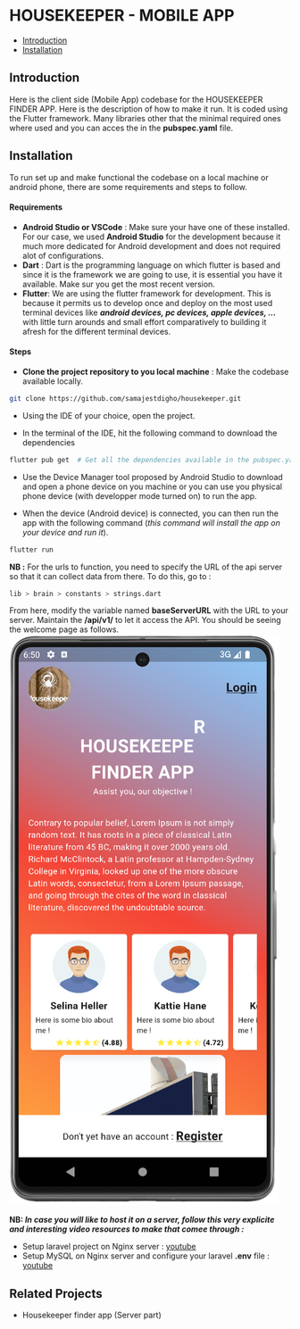 # HOUSEKEEPER - MOBILE APP

- [Introduction](#-introduction)
- [Installation](#-installation)


## Introduction
Here is the client side (Mobile App) codebase for the HOUSEKEEPER FINDER APP. Here is the description of how to make it run.
It is coded using the Flutter framework. Many libraries other that the minimal required ones where used and you can acces
the in the **pubspec.yaml** file.

## Installation
To run set up and make functional the codebase on a local machine or android phone, there are some requirements and steps to follow.

#### Requirements
- **Android Studio or VSCode** : Make sure your have one of these installed. For our case, we used **Android Studio** for the development
because it much more dedicated for Android development and does not required alot of configurations.
- **Dart** : Dart is the programming language on which flutter is based and since it is the framework we are going to use, it is essential 
you have it available. Make sur you get the most recent version.
- **Flutter**: We are using the flutter framework for development. This is because it permits us to develop once and deploy on the most used
terminal devices like **_android devices, pc devices, apple devices, ..._** with little turn arounds and small effort comparatively to building
it afresh for the different terminal devices.


#### Steps
- **Clone the project repository to you local machine** : Make the codebase available locally.
~~~bash
git clone https://github.com/samajestdigho/housekeeper.git
~~~

- Using the IDE of your choice, open the project.

- In the terminal of the IDE, hit the following command to download the dependencies
~~~bash
flutter pub get  # Get all the dependencies available in the pubspec.yaml file
~~~

- Use the Device Manager tool proposed by Android Studio to download and open a phone device on you machine or 
you can use you physical phone device (with developper mode turned on) to run the app.

- When the device (Android device) is connected, you can then run the app with the following command (_this command will install
the app on your device and run it_).
~~~bash
flutter run
~~~ 
**NB :** For the urls to function, you need to specify the URL of the api server so that it can collect data from there. To do this, go to :
~~~bash
lib > brain > constants > strings.dart 
~~~
From here, modify the variable named **baseServerURL** with the URL to your server. Maintain the **/api/v1/** to let it access the API.
You should be seeing the welcome page as follows.
[![Welcome Page](housekeeper-welcome.png "Optional title")](housekeeper-welcome.png)

**NB: _In case you will like to host it on a server, follow this very explicite and interesting video resources to make that comee through :_**
- Setup laravel project on Nginx server : [youtube](doc:https://youtu.be/c6ZsjOvGMGM?si=C2WLQA2a8D04lb3y)
- Setup MySQL on Nginx server and configure your laravel **.env** file : [youtube](doc:https://youtu.be/7yCoAN8p3b0?si=Z2CTE1o2QrVaf2Cb)


## Related Projects
- Housekeeper finder app (Server part)
